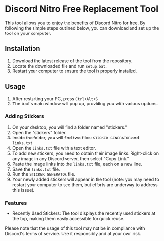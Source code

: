 # Discord Nitro Free Replacement Tool

This tool allows you to enjoy the benefits of Discord Nitro for free. By following the simple steps outlined below, you can download and set up the tool on your computer.

## Installation

1. Download the latest release of the tool from the repository.
2. Locate the downloaded file and run `setup.bat`.
3. Restart your computer to ensure the tool is properly installed.

## Usage

1. After restarting your PC, press `Ctrl+Alt+S`.
2. The tool's main window will pop up, providing you with various options.

### Adding Stickers

1. On your desktop, you will find a folder named "stickers."
2. Open the "stickers" folder.
3. Inside the folder, you will find two files: `STICKER GENERATOR` and `links.txt`.
4. Open the `links.txt` file with a text editor.
5. To add new stickers, you need to obtain their image links. Right-click on any image in any Discord server, then select "Copy Link."
6. Paste the image links into the `links.txt` file, each on a new line.
7. Save the `links.txt` file.
8. Run the `STICKER GENERATOR` file.
9. Your newly added stickers will appear in the tool (note: you may need to restart your computer to see them, but efforts are underway to address this issue).
### Features

- Recently Used Stickers: The tool displays the recently used stickers at the top, making them easily accessible for quick reuse.



Please note that the usage of this tool may not be in compliance with Discord's terms of service. Use it responsibly and at your own risk.

